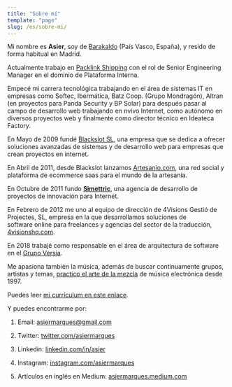 ```yaml
---
title: "Sobre mí"
template: "page"
slug: /es/sobre-mi/
---
```


Mi nombre es **Asier**, soy de [Barakaldo](http://maps.google.es/maps?q=Barakaldo&hl=es&ie=UTF8&ll=43.2932,-2.988281&spn=11.992083,15.578613&t=h&z=6&iwloc=addr&om=1) (País Vasco, España), y resido de forma habitual en Madrid.

Actualmente trabajo en [Packlink Shipping](https://www.packlink.com/) con el rol de Senior Engineering Manager en el dominio de Plataforma Interna.

Empecé mi carrera tecnológica trabajando en el área de sistemas IT en empresas como Softec, Ibermática, Batz Coop. (Grupo Mondragón), Altran (en proyectos para Panda Security y BP Solar) para después pasar al campo de desarrollo web trabajando en nvivo Internet, como autónomo en diversos proyectos web y finalmente como director técnico en Ideateca Factory.

En Mayo de 2009 fundé [Blackslot SL](http://blackslot.com), una empresa que se dedica a ofrecer soluciones avanzadas de sistemas y de desarrollo web para empresas que crean proyectos en internet.

En Abril de 2011, desde Blackslot lanzamos [Artesanio.com](http://artesanio.com), una red social y plataforma de ecommerce saas para el mundo de la artesanía.

En Octubre de 2011 fundo **[Simettric](http://simettric.com)**, una agencia de desarrollo de proyectos de innovación para Internet.

En Febrero de 2012 me uno al equipo de dirección de 4Visions Gestió de Projectes, SL, empresa en la que desarrollamos soluciones de software online para freelances y agencias del sector de la traducción, [4visionshq.com](http://4visionshq.com).

En 2018 trabajé como responsable en el área de arquitectura de software en el [Grupo Versia](https://www.versia.com/). 

Me apasiona también la música, además de buscar continuamente grupos, artistas y temas, [practico el arte de la mezcla](https://www.mixcloud.com/asiermarques) de música electrónica desde 1997. 

Puedes leer [mi currículum en este enlace](/info/cv/).

Y puedes encontrarme por:
 	
  1. Email: asiermarques@gmail.com
  
  2. Twitter: [twitter.com/asiermarques](https://twitter.com/asiermarques)
  
  3. Linkedin: [linkedin.com/in/asier](https://www.linkedin.com/in/asier)

  4. Instagram: [instagram.com/asiermarques](https://instagram.com/asiermarques)

  5. Artículos en inglés en Medium: [asiermarques.medium.com](https://asiermarques.medium.com)


